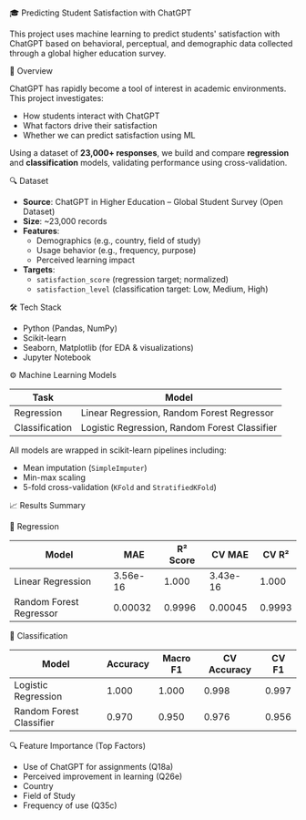 🎓 Predicting Student Satisfaction with ChatGPT

This project uses machine learning to predict students' satisfaction with ChatGPT based on behavioral, perceptual, and demographic data collected through a global higher education survey.

📌 Overview

ChatGPT has rapidly become a tool of interest in academic environments. This project investigates:

- How students interact with ChatGPT
- What factors drive their satisfaction
- Whether we can predict satisfaction using ML

Using a dataset of **23,000+ responses**, we build and compare **regression** and **classification** models, validating performance using cross-validation.

🔍 Dataset

- **Source**: ChatGPT in Higher Education – Global Student Survey (Open Dataset)
- **Size**: ~23,000 records
- **Features**: 
  - Demographics (e.g., country, field of study)
  - Usage behavior (e.g., frequency, purpose)
  - Perceived learning impact
- **Targets**:
  - `satisfaction_score` (regression target; normalized)
  - `satisfaction_level` (classification target: Low, Medium, High)

🛠️ Tech Stack

- Python (Pandas, NumPy)
- Scikit-learn
- Seaborn, Matplotlib (for EDA & visualizations)
- Jupyter Notebook

⚙️ Machine Learning Models

| Task           | Model                    |
|----------------|---------------------------|
| Regression     | Linear Regression, Random Forest Regressor |
| Classification | Logistic Regression, Random Forest Classifier |

All models are wrapped in scikit-learn pipelines including:
- Mean imputation (`SimpleImputer`)
- Min-max scaling
- 5-fold cross-validation (`KFold` and `StratifiedKFold`)

📈 Results Summary

🔹 Regression

| Model                  | MAE        | R² Score   | CV MAE     | CV R²     |
|------------------------|------------|------------|------------|-----------|
| Linear Regression      | 3.56e-16   | 1.000      | 3.43e-16   | 1.000     |
| Random Forest Regressor| 0.00032    | 0.9996     | 0.00045    | 0.9993    |

🔹 Classification

| Model                  | Accuracy   | Macro F1   | CV Accuracy| CV F1     |
|------------------------|------------|------------|------------|-----------|
| Logistic Regression    | 1.000      | 1.000      | 0.998      | 0.997     |
| Random Forest Classifier| 0.970     | 0.950      | 0.976      | 0.956     |

🔍 Feature Importance (Top Factors)

- Use of ChatGPT for assignments (Q18a)
- Perceived improvement in learning (Q26e)
- Country
- Field of Study
- Frequency of use (Q35c)
